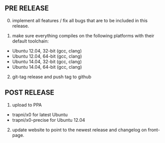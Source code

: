 ## PRE RELEASE

0. implement all features / fix all bugs that are to be included in this release.

1. make sure everything compiles on the following platforms with their default toolchain:
  - Ubuntu 12.04, 32-bit (gcc, clang)
  - Ubuntu 12.04, 64-bit (gcc, clang)
  - Ubuntu 14.04, 32-bit (gcc, clang)
  - Ubuntu 14.04, 64-bit (gcc, clang)

2. git-tag release and push tag to github

## POST RELEASE

1. upload to PPA
  - trapni/x0 for latest Ubuntu
  - trapni/x0-precise for Ubuntu 12.04
2. update website to point to the newest release and changelog on front-page.
